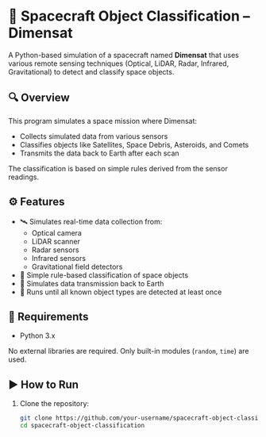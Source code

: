 # 🚀 Spacecraft Object Classification – Dimensat

A Python-based simulation of a spacecraft named **Dimensat** that uses various remote sensing techniques (Optical, LiDAR, Radar, Infrared, Gravitational) to detect and classify space objects.

## 🔍 Overview

This program simulates a space mission where Dimensat:
- Collects simulated data from various sensors
- Classifies objects like Satellites, Space Debris, Asteroids, and Comets
- Transmits the data back to Earth after each scan

The classification is based on simple rules derived from the sensor readings.

## ⚙️ Features

- 🛰 Simulates real-time data collection from:
  - Optical camera
  - LiDAR scanner
  - Radar sensors
  - Infrared sensors
  - Gravitational field detectors
- 🧠 Simple rule-based classification of space objects
- 📡 Simulates data transmission back to Earth
- 🧪 Runs until all known object types are detected at least once

## 🐍 Requirements

- Python 3.x

No external libraries are required. Only built-in modules (`random`, `time`) are used.

## ▶️ How to Run

1. Clone the repository:
   ```bash
   git clone https://github.com/your-username/spacecraft-object-classification.git
   cd spacecraft-object-classification
